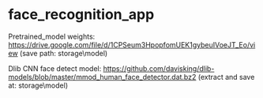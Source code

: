 # face_recognition_app
Pretrained_model weights: https://drive.google.com/file/d/1CPSeum3HpopfomUEK1gybeuIVoeJT_Eo/view
(save path: storage\model\)
<!--  -->
Dlib CNN face detect model: https://github.com/davisking/dlib-models/blob/master/mmod_human_face_detector.dat.bz2
(extract and save at: storage\model\)
